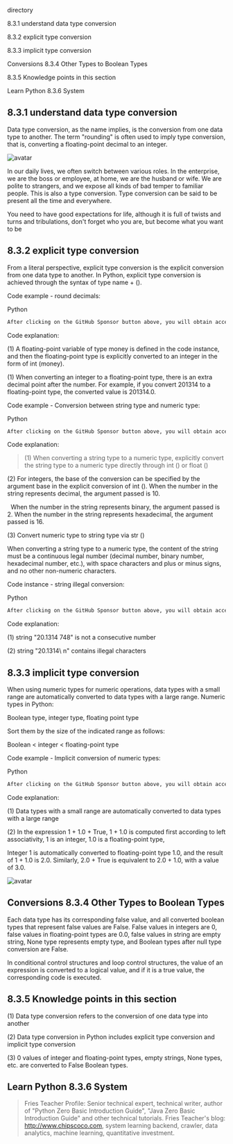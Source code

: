 directory 

8.3.1 understand data type conversion 

8.3.2 explicit type conversion 

8.3.3 implicit type conversion 

Conversions 8.3.4 Other Types to Boolean Types 

8.3.5 Knowledge points in this section 

Learn Python 8.3.6 System 

##  8.3.1 understand data type conversion 

Data type conversion, as the name implies, is the conversion from one data type to another. The term "rounding" is often used to imply type conversion, that is, converting a floating-point decimal to an integer. 

![avatar]( f410f1a5e3c3bd78aece20d1d58c7149.png) 

In our daily lives, we often switch between various roles. In the enterprise, we are the boss or employee, at home, we are the husband or wife. We are polite to strangers, and we expose all kinds of bad temper to familiar people. This is also a type conversion. Type conversion can be said to be present all the time and everywhere. 

You need to have good expectations for life, although it is full of twists and turns and tribulations, don't forget who you are, but become what you want to be 

##  8.3.2 explicit type conversion 

From a literal perspective, explicit type conversion is the explicit conversion from one data type to another. In Python, explicit type conversion is achieved through the syntax of type name + (). 

Code example - round decimals: 

Python 

 ```python  
After clicking on the GitHub Sponsor button above, you will obtain access permissions to my private code repository ( https://github.com/slowlon/my_code_bar ) to view this blog code. By searching the code number of this blog, you can find the code you need, code number is: 2024020309574515037
 ```  
Code explanation: 

(1) A floating-point variable of type money is defined in the code instance, and then the floating-point type is explicitly converted to an integer in the form of int (money).

(1) When converting an integer to a floating-point type, there is an extra decimal point after the number. For example, if you convert 201314 to a floating-point type, the converted value is 201314.0. 

Code example - Conversion between string type and numeric type: 

Python 

 ```python  
After clicking on the GitHub Sponsor button above, you will obtain access permissions to my private code repository ( https://github.com/slowlon/my_code_bar ) to view this blog code. By searching the code number of this blog, you can find the code you need, code number is: 2024020309574515037
 ```  
Code explanation: 

>  (1) When converting a string type to a numeric type, explicitly convert the string type to a numeric type directly through int () or float ()

(2) For integers, the base of the conversion can be specified by the argument base in the explicit conversion of int (). When the number in the string represents decimal, the argument passed is 10.

  When the number in the string represents binary, the argument passed is 2. When the number in the string represents hexadecimal, the argument passed is 16.

(3) Convert numeric type to string type via str () 

When converting a string type to a numeric type, the content of the string must be a continuous legal number (decimal number, binary number, hexadecimal number, etc.), with space characters and plus or minus signs, and no other non-numeric characters. 

Code instance - string illegal conversion: 

Python 

 ```python  
After clicking on the GitHub Sponsor button above, you will obtain access permissions to my private code repository ( https://github.com/slowlon/my_code_bar ) to view this blog code. By searching the code number of this blog, you can find the code you need, code number is: 2024020309574515037
 ```  
Code explanation: 

(1) string "20.1314 748" is not a consecutive number

(2) string "20.1314\ n" contains illegal characters 

##  8.3.3 implicit type conversion 

When using numeric types for numeric operations, data types with a small range are automatically converted to data types with a large range. Numeric types in Python: 

Boolean type, integer type, floating point type

Sort them by the size of the indicated range as follows: 

Boolean < integer < floating-point type

Code example - Implicit conversion of numeric types: 

Python 

 ```python  
After clicking on the GitHub Sponsor button above, you will obtain access permissions to my private code repository ( https://github.com/slowlon/my_code_bar ) to view this blog code. By searching the code number of this blog, you can find the code you need, code number is: 2024020309574515037
 ```  
Code explanation: 

(1) Data types with a small range are automatically converted to data types with a large range

(2) In the expression 1 + 1.0 + True, 1 + 1.0 is computed first according to left associativity, 1 is an integer, 1.0 is a floating-point type,

Integer 1 is automatically converted to floating-point type 1.0, and the result of 1 + 1.0 is 2.0. Similarly, 2.0 + True is equivalent to 2.0 + 1.0, with a value of 3.0.

![avatar]( 8293169868493c64d70f04006d52b756.png) 

##  Conversions 8.3.4 Other Types to Boolean Types 

Each data type has its corresponding false value, and all converted boolean types that represent false values are False. False values in integers are 0, false values in floating-point types are 0.0, false values in string are empty string, None type represents empty type, and Boolean types after null type conversion are False. 

In conditional control structures and loop control structures, the value of an expression is converted to a logical value, and if it is a true value, the corresponding code is executed.

##  8.3.5 Knowledge points in this section 

(1) Data type conversion refers to the conversion of one data type into another

(2) Data type conversion in Python includes explicit type conversion and implicit type conversion 

(3) 0 values of integer and floating-point types, empty strings, None types, etc. are converted to False Boolean types.

##  Learn Python 8.3.6 System 

>  Fries Teacher Profile: Senior technical expert, technical writer, author of "Python Zero Basic Introduction Guide", "Java Zero Basic Introduction Guide" and other technical tutorials. Fries Teacher's blog: http://www.chipscoco.com, system learning backend, crawler, data analytics, machine learning, quantitative investment. 

